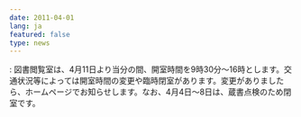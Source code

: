 ```yaml
---
date: 2011-04-01
lang: ja
featured: false
type: news
---
```

: 
図書閲覧室は、4月11日より当分の間、開室時間を9時30分～16時とします。交通状況等によっては開室時間の変更や臨時閉室があります。変更がありましたら、ホームページでお知らせします。なお、4月4日～8日は、蔵書点検のため閉室です。<br/>
